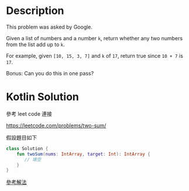 # Description

This problem was asked by Google.

Given a list of numbers and a number `k`, return whether any two numbers from the list add up to `k`.

For example, given `[10, 15, 3, 7]` and `k` of `17`, return true since `10 + 7` is `17`.

Bonus: Can you do this in one pass?

# Kotlin Solution

參考 leet code 連接

https://leetcode.com/problems/two-sum/

假設題目如下

```kotlin
class Solution {
    fun twoSum(nums: IntArray, target: Int): IntArray {
       // 填空
    }
}
```

[參考解法](./kotlin/001)
